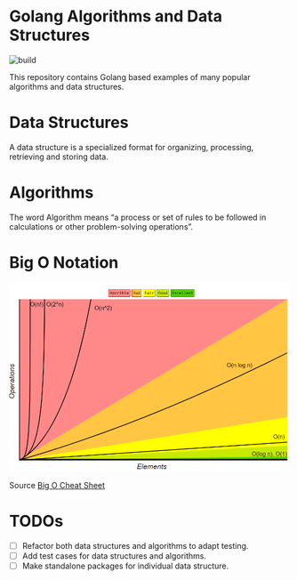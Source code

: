 # Golang Algorithms and Data Structures
![build](https://github.com/M-krishna/golang-algorithms/actions/workflows/ci.yml/badge.svg)

This repository contains Golang based examples of many popular algorithms and data structures.

# Data Structures
A data structure is a specialized format for organizing, processing, retrieving and storing data.

# Algorithms
The word Algorithm means “a process or set of rules to be followed in calculations or other problem-solving operations”.

# Big O Notation
![Big O graphs](./assets/big-o-notation.png)

Source [Big O Cheat Sheet](https://www.bigocheatsheet.com/)
# TODOs
- [ ] Refactor both data structures and algorithms to adapt testing.
- [ ] Add test cases for data structures and algorithms.
- [ ] Make standalone packages for individual data structure.
